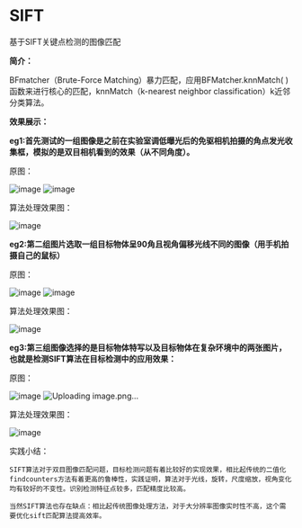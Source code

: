 # SIFT
基于SIFT关键点检测的图像匹配

**简介：**

BFmatcher（Brute-Force Matching）暴力匹配，应用BFMatcher.knnMatch( )函数来进行核心的匹配，knnMatch（k-nearest neighbor classification）k近邻分类算法。

**效果展示：**

**eg1:首先测试的一组图像是之前在实验室调低曝光后的免驱相机拍摄的角点发光收集框，模拟的是双目相机看到的效果（从不同角度）。**

原图：

![image](https://user-images.githubusercontent.com/75011654/225857325-a16ecb8b-f94f-4eab-a6e9-24d7fad5f010.png)
![image](https://user-images.githubusercontent.com/75011654/225857510-a78297bc-1327-4053-a551-e67c093ea17c.png)

算法处理效果图：

![image](https://user-images.githubusercontent.com/75011654/225856768-adbff9f8-3a77-4802-8ea2-06f82a106194.png)

**eg2:第二组图片选取一组目标物体呈90角且视角偏移光线不同的图像（用手机拍摄自己的鼠标）**

原图：

![image](https://user-images.githubusercontent.com/75011654/225858192-e8bdc5f5-1b3c-4ed6-acc0-afa71ff5c9f6.png)
![image](https://user-images.githubusercontent.com/75011654/225858226-7fa57f61-df9e-446e-a81d-9f20540ed10f.png)

算法处理效果图：

![image](https://user-images.githubusercontent.com/75011654/225856798-3687d810-20a2-4f38-8269-7a22a1a599a0.png)

**eg3:第三组图像选择的是目标物体特写以及目标物体在复杂环境中的两张图片，也就是检测SIFT算法在目标检测中的应用效果：**

原图：

![image](https://user-images.githubusercontent.com/75011654/225858531-5092362c-4e72-441e-ae2e-337c798de800.png)
![Uploading image.png…]()

算法处理效果图：

![image](https://user-images.githubusercontent.com/75011654/225856838-8ddf29e5-5c71-4b1b-83af-8809404df4e5.png)

实践小结：

	SIFT算法对于双目图像匹配问题，目标检测问题有着比较好的实现效果，相比起传统的二值化findcounters方法有着更高的鲁棒性，实践证明，算法对于光线，旋转，尺度缩放，视角变化均有较好的不变性。识别检测特征点较多，匹配精度比较高。
  
	当然SIFT算法也存在缺点：相比起传统图像处理方法，对于大分辨率图像实时性不高，这个需要优化sift匹配算法提高效率。
